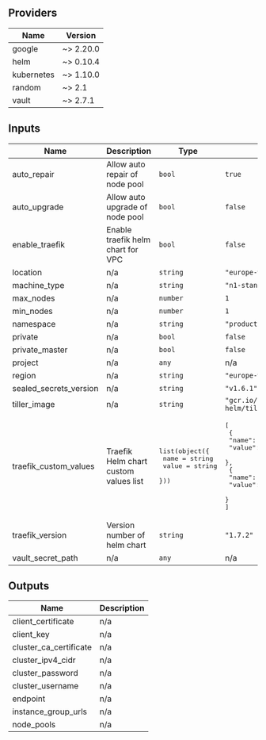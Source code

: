 ## Providers

| Name | Version |
|------|---------|
| google | ~> 2.20.0 |
| helm | ~> 0.10.4 |
| kubernetes | ~> 1.10.0 |
| random | ~> 2.1 |
| vault | ~> 2.7.1 |

## Inputs

| Name | Description | Type | Default | Required |
|------|-------------|------|---------|:-----:|
| auto\_repair | Allow auto repair of node pool | `bool` | `true` | no |
| auto\_upgrade | Allow auto upgrade of node pool | `bool` | `false` | no |
| enable\_traefik | Enable traefik helm chart for VPC | `bool` | `false` | no |
| location | n/a | `string` | `"europe-west3-c"` | no |
| machine\_type | n/a | `string` | `"n1-standard-1"` | no |
| max\_nodes | n/a | `number` | `1` | no |
| min\_nodes | n/a | `number` | `1` | no |
| namespace | n/a | `string` | `"production"` | no |
| private | n/a | `bool` | `false` | no |
| private\_master | n/a | `bool` | `false` | no |
| project | n/a | `any` | n/a | yes |
| region | n/a | `string` | `"europe-west3"` | no |
| sealed\_secrets\_version | n/a | `string` | `"v1.6.1"` | no |
| tiller\_image | n/a | `string` | `"gcr.io/kubernetes-helm/tiller:v2.15.1"` | no |
| traefik\_custom\_values | Traefik Helm chart custom values list | <pre>list(object({<br>    name  = string<br>    value = string<br>  }))<br></pre> | <pre>[<br>  {<br>    "name": "ssl.enabled",<br>    "value": "true"<br>  },<br>  {<br>    "name": "rbac.enabled",<br>    "value": "true"<br>  }<br>]<br></pre> | no |
| traefik\_version | Version number of helm chart | `string` | `"1.7.2"` | no |
| vault\_secret\_path | n/a | `any` | n/a | yes |

## Outputs

| Name | Description |
|------|-------------|
| client\_certificate | n/a |
| client\_key | n/a |
| cluster\_ca\_certificate | n/a |
| cluster\_ipv4\_cidr | n/a |
| cluster\_password | n/a |
| cluster\_username | n/a |
| endpoint | n/a |
| instance\_group\_urls | n/a |
| node\_pools | n/a |

